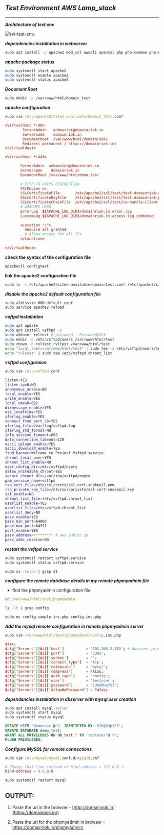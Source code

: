 _Test Environment AWS Lamp_stack_
---
---

**_Architecture of test env_**

![rvl-test-env.](https://github.com/rcms-org/documentation/assets/91359308/399a9309-a25d-4af9-a7b5-3b677a8cccf7)

_**dependencies installation in webserver**_
```sh
sudo apt install -y apache2 mod_ssl awscli openssl php php-common php-mbstring  php-xml php-mysqlnd php-gd php-mcrypt php-pdo  php-curl php-cli php-opcache php-zip wget unzip
```
**_apache package status_**
```sh
sudo systemctl start apache2
sudo systemctl enable apache2
sudo systemctl status apache2
```
**_Document Root_**
```sh
sudo mkdir -p /var/www/html/domain_test
```
_**apache configuration**_

```cmd
sudo vim /etc/apache2/sites-available/domain_test.conf
```

```conf
<VirtualHost *:80>
        ServerAdmin   webmaster@domainriok.in
        Servername    domainriok.in
        DocumentRoot  /var/www/html/domainriok/
        Redirect permanent / https://domainriok.in/
</VirtualHost>                 

<VirtualHost *:443>

       ServerAdmin  webmaster@domainriok.in
       Servername    domainriok.in
       DocumentRoot /var/www/html/demo_test
       
       # HTTP TO HTTPS REDIRECTION
       SSLEngine on
       SSLCertificateFile       /etc/apache2/ssl/test/test-domainriok-certificate.crt
       SSLCertificateKeyFile    /etc/apache2/ssl/test/test-domainriok-private.key
       SSLCertificateChainFile  /etc/apache2/ssl/test/ca-bundle-client.crt
       # APACHE2 LOGS
       ErrorLog  ${APACHE_LOG_DIR}/domainriok.in.error.log
       CustomLog ${APACHE_LOG_DIR}/domainriok.in.access.log combined
      
       <Location "/">
         Require all granted
         # Allow access for all IPs
       </Location>
       
</VirtualHost>
```
**check the syntax of the configuration file**
```sh
apachectl configtest
```
**link the apache2 configuration file**
```sh
sudo ln -s /etc/apache2/sites-available/domaintest.conf /etc/apache2/sites-enabled/
```
**_disable the apache2 default configuration file_**

```sh
sudo a2dissite 000-default.conf
sudo service apache2 reload
```
_**vsftpd installation**_

```sh
sudo apt update
sudo apt install vsftpd -y
sudo adduser rvltest # password - Password@123
sudo mkdir -p /etc/vsftpd/users /var/www/html/test
sudo chown -R rvltest:rvltest /var/www/html/test
echo "local_root=/var/www/html/test" | sudo tee -a /etc/vsftpd/users/test
echo "rvltest" | sudo tee /etc/vsftpd.chroot_list
```

_**vsftpd configuraion**_

```cmd
sudo vim /etc/vsftpd.conf
```
```sh
listen=YES
listen_ipv6=NO
anonymous_enable=NO
local_enable=YES
write_enable=YES
local_umask=022
dirmessage_enable=YES
use_localtime=YES
xferlog_enable=YES
connect_from_port_20=YES
xferlog_file=/var/log/vsftpd.log
xferlog_std_format=NO
idle_session_timeout=600
data_connection_timeout=120
ascii_upload_enable=YES
ascii_download_enable=YES
ftpd_banner=Welcome to Project Vsftpd service.
chroot_local_user=YES
chroot_list_enable=NO
user_config_dir=/etc/vsftpd/users
allow_writeable_chroot=YES
secure_chroot_dir=/var/run/vsftpd/empty
pam_service_name=vsftpd
rsa_cert_file=/etc/ssl/certs/ssl-cert-snakeoil.pem
rsa_private_key_file=/etc/ssl/private/ssl-cert-snakeoil.key
ssl_enable=NO
chroot_list_file=/etc/vsftpd.chroot_list
userlist_enable=YES
userlist_file=/etc/vsftpd.chroot_list
userlist_deny=NO
pasv_enable=YES
pasv_min_port=64000
pasv_max_port=64321
port_enable=YES
pasv_address=********* # aws public ip
pasv_addr_resolve=NO
```
**_restart the vsftpd service_**

```sh
sudo systemctl restart vsftpd.service
sudo systemctl status vsftpd.service
```
```cmd
sudo ss -tulpn | grep 21
```
**_configure the remote database details in my remote phpmyadmin file_**

* find the phpmyadmin configuration file
```cmd
cd /var/www/html/test/phpmyadmin
```
```cmd
ls -lh | grep config
```
```cmd
sudo mv config.sample.inc.php config.inc.php
```
**_Add the mysql remote configuration in remote phpmyadmin server_**

```cmd
sudo vim /var/www/html/test/phpmyadmin/config.inc.php
```

```conf
$i++;
$cfg['Servers'][$i]['host']          = '192.168.2.102'; # dbserver private ip
$cfg['Servers'][$i]['port']          = '3306';
$cfg['Servers'][$i]['socket']        = '';
$cfg['Servers'][$i]['connect_type']  = 'tcp';
$cfg['Servers'][$i]['extension']     = 'mysql';
$cfg['Servers'][$i]['compress']      = FALSE;
$cfg['Servers'][$i]['auth_type']     = 'config';
$cfg['Servers'][$i]['user']          = 'testuser';
$cfg['Servers'][$i]['password']      = '5JK@RHpYS3';
$cfg['Servers'][$i]['AllowNoPassword'] = false;
```

_**dependencies installation in dbserver with mysql user creation**_

```cmd
sudo apt install mysql-server
sudo systemctl start mysql
sudo systemctl status mysql
```
```sql
CREATE USER 'demouser'@'%' IDENTIFIED BY '5JK@RHpYS3';
CREATE DATABASE demo_test;
GRANT ALL PRIVILEGES ON dm_test.* TO 'testuser'@'%';
FLUSH PRIVILEGES;
```

_**Configure MySQL for remote connections**_

```cmd
sudo vim /etc/mysql/mysql.conf.d/mysqld.cnf
```
```conf
# Change that line instead of bind-address = 127.0.0.1:
bind-address = 0.0.0.0
```
```sql
sudo systemctl restart mysql
```
## OUTPUT:

1. Paste the url in the browser - [http://domainriok.in](https://domainriok.in/)

2. Paste the url for the phpmyadmin in browser - https://domainriok.in/phpmyadmin/
